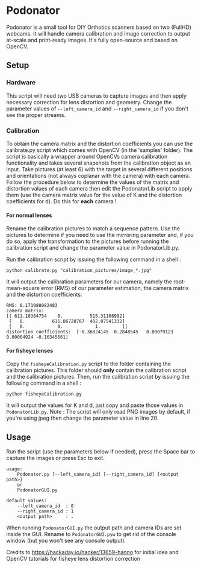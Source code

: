 # Podonator

Podonator is a small tool for DIY Orthotics scanners based on two (FullHD) webcams. It will handle camera calibration and image correction to output at-scale and print-ready images. It's fully open-source and based on OpenCV.

## Setup

### Hardware

This script will need two USB cameras to capture images and then apply necessary correction for lens distortion and geometry. Change the parameter values of ```--left_camera_id``` and ```--right_camera_id``` if you don't see the proper streams.

### Calibration
To obtain the camera matrix and the distortion coefficients you can use the calibrate.py script which comes with OpenCV (in the 'samples' folder). The script is basically a wrapper around OpenCVs camera calibration functionality and takes several snapshots from the calibration object as an input. Take pictures (at least 6) with the target in several different positions and orientations (not always coplanar with the camera) with each camera. Follow the procedure below to determine the values of the matrix and distortion values of each camera then edit the PodonatorLib script to apply them (use the camera matrix value for the value of K and the distortion coefficients for d). Do this for __each__ camera !

#### For normal lenses
Rename the calibration pictures to match a sequence pattern. Use the pictures to determine if you need to use the mirroring parameter and, if you do so, apply the transformation to the pictures before running the calibration script and change the parameter value in PodonatorLib.py.

Run the calibration script by issuing the following command in a shell :
```
python calibrate.py "calibration_pictures/image_*.jpg"
```

It will output the calibration parameters for our camera, namely the root-mean-square error (RMS) of our parameter estimation, the camera matrix and the distortion coefficients:
```
RMS: 0.171988082483
camera matrix:
[[ 611.18384754    0.          515.31108992]
 [   0.          611.06728767  402.07541332]
 [   0.            0.            1.        ]]
distortion coefficients:  [-0.36824145  0.2848545   0.00079123  0.00064924 -0.16345661]
```

#### For fisheye lenses
Copy the ```fisheyeCalibration.py``` script to the folder containing the calibration pictures. This folder should __only__ contain the calibration script and the calibration pictures. Then, run the calibration script by issuing the following command in a shell :
```
python fisheyeCalibration.py
```
It will output the values for K and d, just copy and paste those values in ```PodonatorLib.py```. Note : The script will only read PNG images by default, if you're using jpeg then change the parameter value in line 20.

## Usage
Run the script (use the parameters below if needed), press the Space bar to capture the images or press Esc to exit.
```
usage:
    Podonator.py [--left_camera_id] [--right_camera_id] [<output path>]
    or
    PodonatorGUI.py

default values:
    --left_camera_id  : 0
    --right_camera_id : 1
    <output path>     : .
```

When running ```PodonatorGUI.py``` the output path and camera IDs are set inside the GUI. Rename to ```PodonatorGUI.pyw``` to get rid of the console window (but you won't see any console output).

Credits to https://hackaday.io/hacker/13659-hanno for initial idea and OpenCV tutorials for fisheye lens distortion correction
